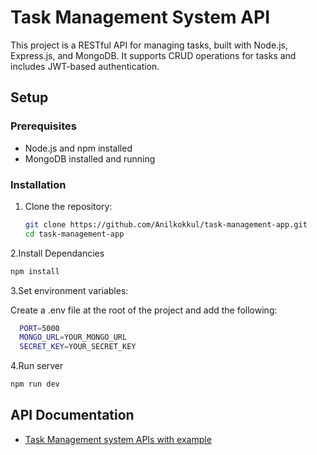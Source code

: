 # Task Management System API

This project is a RESTful API for managing tasks, built with Node.js, Express.js, and MongoDB. It supports CRUD operations for tasks and includes JWT-based authentication.

## Setup

### Prerequisites

- Node.js and npm installed
- MongoDB installed and running

### Installation

1. Clone the repository:
   ```bash
   git clone https://github.com/Anilkokkul/task-management-app.git
   cd task-management-app

2.Install Dependancies
  ```bash
  npm install
  ```
3.Set environment variables:

Create a .env file at the root of the project and add the following:
```bash
  PORT=5000
  MONGO_URL=YOUR_MONGO_URL
  SECRET_KEY=YOUR_SECRET_KEY
  ```
4.Run server
```bash
npm run dev
```


## API Documentation

 - [Task Management system APIs with example](https://documenter.getpostman.com/view/28958585/2sA3XTef8X)


